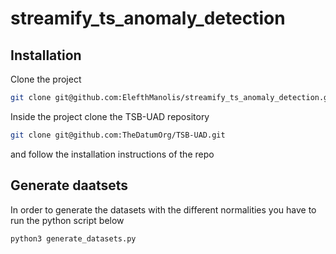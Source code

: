 # streamify_ts_anomaly_detection

## Installation

Clone the project

```bash
git clone git@github.com:ElefthManolis/streamify_ts_anomaly_detection.git
```

Inside the project clone the TSB-UAD repository

```bash
git clone git@github.com:TheDatumOrg/TSB-UAD.git
```

and follow the installation instructions of the repo


## Generate daatsets

In order to generate the datasets with the different normalities you have to run the python script below
```
python3 generate_datasets.py 
```